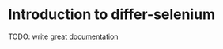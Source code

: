 # Introduction to differ-selenium

TODO: write [great documentation](http://jacobian.org/writing/great-documentation/what-to-write/)
